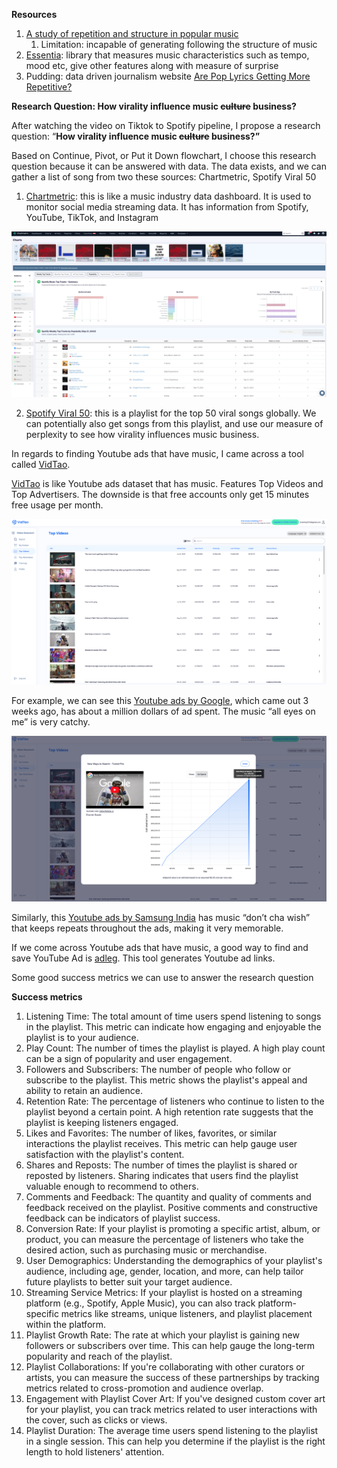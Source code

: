 **Resources**



1. [A study of repetition and structure in popular music](https://www.cs.cmu.edu/~rbd/papers/repetition-ismir2022.pdf)
    1. Limitation: incapable of generating following the structure of music
2. [Essentia](https://essentia.upf.edu/): library that measures music characteristics such as tempo, mood etc, give other features along with measure of surprise
3. Pudding: data driven journalism website [Are Pop Lyrics Getting More Repetitive?](https://pudding.cool/2017/05/song-repetition/)

**Research Question: How virality influence music ~~culture~~ business?**

After watching the video on Tiktok to Spotify pipeline, I propose a research question: “**How virality influence music ~~culture~~ business?”**

Based on Continue, Pivot, or Put it Down flowchart, I choose this research question because it can be answered with data. The data exists, and we can gather a list of song from two these sources: Chartmetric, Spotify Viral 50



1. [Chartmetric](https://app.chartmetric.com/artists): this is like a music industry data dashboard. It is used to monitor social media streaming data. It has information from Spotify, YouTube, TikTok, and Instagram




![alt_text](images/chartmetric.png "image_tooltip")



2. [Spotify Viral 50](https://open.spotify.com/playlist/37i9dQZEVXbLiRSasKsNU9): this is a playlist for the top 50 viral songs globally. We can potentially also get songs from this playlist, and use our measure of perplexity to see how virality influences music business.

In regards to finding Youtube ads that have music, I came across a tool called [VidTao](https://dashboard.vidtao.com/m/videos/overview).

[VidTao](https://dashboard.vidtao.com/m/videos/overview) is like Youtube ads dataset that has music. Features Top Videos and Top Advertisers. The downside is that free accounts only get 15 minutes free usage per month. 


![alt_text](images/vidtao.png "vidtao")


For example, we can see this [Youtube ads by Google](https://www.youtube.com/watch?v=HWhJ5hWOa-4&ab_channel=Google), which came out 3 weeks ago, has about a million dollars of ad spent. The music “all eyes on me” is very catchy.




![alt_text](images/google_ad.png "google ads")


Similarly, this [Youtube ads by Samsung India](https://www.youtube.com/watch?v=54wdwWRMouI&ab_channel=SamsungIndia) has music “don’t cha wish” that keeps repeats throughout the ads, making it very memorable.

If we come across Youtube ads that have music, a good way to find and save YouTube Ad is [adleg](https://www.adleg.com/debug). This tool generates Youtube ad links. 

Some good success metrics we can use to answer the research question


**Success metrics**



1. Listening Time: The total amount of time users spend listening to songs in the playlist. This metric can indicate how engaging and enjoyable the playlist is to your audience.
2. Play Count: The number of times the playlist is played. A high play count can be a sign of popularity and user engagement.
3. Followers and Subscribers: The number of people who follow or subscribe to the playlist. This metric shows the playlist's appeal and ability to retain an audience.
4. Retention Rate: The percentage of listeners who continue to listen to the playlist beyond a certain point. A high retention rate suggests that the playlist is keeping listeners engaged.
5. Likes and Favorites: The number of likes, favorites, or similar interactions the playlist receives. This metric can help gauge user satisfaction with the playlist's content.
6. Shares and Reposts: The number of times the playlist is shared or reposted by listeners. Sharing indicates that users find the playlist valuable enough to recommend to others.
7. Comments and Feedback: The quantity and quality of comments and feedback received on the playlist. Positive comments and constructive feedback can be indicators of playlist success.
8. Conversion Rate: If your playlist is promoting a specific artist, album, or product, you can measure the percentage of listeners who take the desired action, such as purchasing music or merchandise.
9. User Demographics: Understanding the demographics of your playlist's audience, including age, gender, location, and more, can help tailor future playlists to better suit your target audience.
10. Streaming Service Metrics: If your playlist is hosted on a streaming platform (e.g., Spotify, Apple Music), you can also track platform-specific metrics like streams, unique listeners, and playlist placement within the platform.
11. Playlist Growth Rate: The rate at which your playlist is gaining new followers or subscribers over time. This can help gauge the long-term popularity and reach of the playlist.
12. Playlist Collaborations: If you're collaborating with other curators or artists, you can measure the success of these partnerships by tracking metrics related to cross-promotion and audience overlap.
13. Engagement with Playlist Cover Art: If you've designed custom cover art for your playlist, you can track metrics related to user interactions with the cover, such as clicks or views.
14. Playlist Duration: The average time users spend listening to the playlist in a single session. This can help you determine if the playlist is the right length to hold listeners' attention.